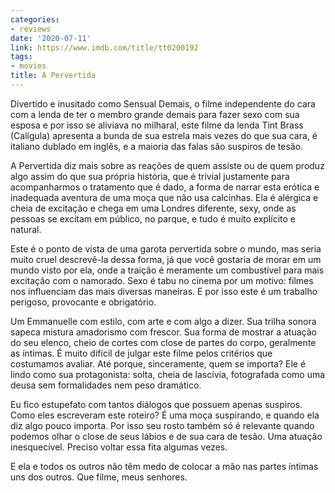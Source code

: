 ```yaml
---
categories:
- reviews
date: '2020-07-11'
link: https://www.imdb.com/title/tt0200192
tags:
- movies
title: A Pervertida
---
```


Divertido e inusitado como Sensual Demais, o filme independente do cara com a lenda de ter o membro grande demais para fazer sexo com sua esposa e por isso se aliviava no milharal, este filme da lenda Tint Brass (Calígula) apresenta a bunda de sua estrela mais vezes do que sua cara, é italiano dublado em inglês, e a maioria das falas são suspiros de tesão.

A Pervertida diz mais sobre as reações de quem assiste ou de quem produz algo assim do que sua própria história, que é trivial justamente para acompanharmos o tratamento que é dado, a forma de narrar esta erótica e inadequada aventura de uma moça que não usa calcinhas. Ela é alérgica e cheia de excitação e chega em uma Londres diferente, sexy, onde as pessoas se excitam em público, no parque, e tudo é muito explícito e natural.

Este é o ponto de vista de uma garota pervertida sobre o mundo, mas seria muito cruel descrevê-la dessa forma, já que você gostaria de morar em um mundo visto por ela, onde a traição é meramente um combustível para mais excitação com o namorado. Sexo é tabu no cinema por um motivo: filmes nos influenciam das mais diversas maneiras. E por isso este é um trabalho perigoso, provocante e obrigatório.

Um Emmanuelle com estilo, com arte e com algo a dizer. Sua trilha sonora sapeca mistura amadorismo com frescor. Sua forma de mostrar a atuação do seu elenco, cheio de cortes com close de partes do corpo, geralmente as íntimas. É muito difícil de julgar este filme pelos critérios que costumamos avaliar. Até porque, sinceramente, quem se importa? Ele é lindo como sua protagonista: solta, cheia de lascívia, fotografada como uma deusa sem formalidades nem peso dramático.

Eu fico estupefato com tantos diálogos que possuem apenas suspiros. Como eles escreveram este roteiro? É uma moça suspirando, e quando ela diz algo pouco importa. Por isso seu rosto também só é relevante quando podemos olhar o close de seus lábios e de sua cara de tesão. Uma atuação inesquecível. Preciso voltar essa fita algumas vezes.

E ela e todos os outros não têm medo de colocar a mão nas partes íntimas uns dos outros. Que filme, meus senhores.